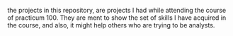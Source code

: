 the projects in this repository, are projects I had while attending the course of practicum 100. They are ment to show the set of skills I have acquired in the course, and also, it might help others who are trying to be analysts.


<!---
GazelLight/GazelLight is a ✨ special ✨ repository because its `README.md` (this file) appears on your GitHub profile.
You can click the Preview link to take a look at your changes.
--->
